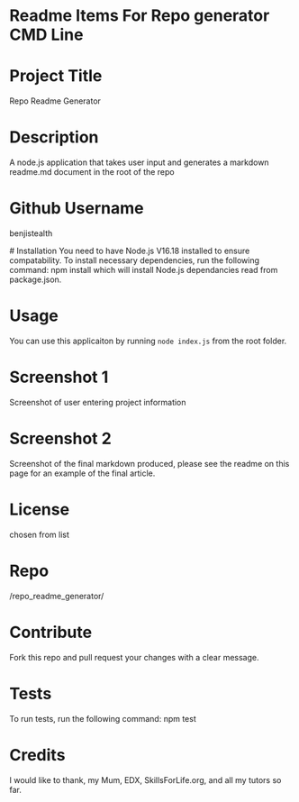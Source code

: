 # Readme Items For Repo generator CMD Line


# Project Title
Repo Readme Generator

# Description
A node.js application that takes user input and generates a markdown readme.md document in the root of the repo

# Github Username
benjistealth

​# Installation
You need to have Node.js V16.18 installed to ensure compatability. To install necessary dependencies, run the following command: npm install which will install Node.js dependancies read from package.json.

# Usage
You can use this applicaiton by running `node index.js` from the root folder.

# Screenshot 1
Screenshot of user entering project information

# Screenshot 2
Screenshot of the final markdown produced, please see the readme on this page for an example of the final article.

# License
chosen from list

# Repo
/repo_readme_generator/

# Contribute
Fork this repo and pull request your changes with a clear message.

# Tests
To run tests, run the following command: npm test

# Credits
I would like to thank, my Mum, EDX, SkillsForLife.org, and all my tutors so far.

